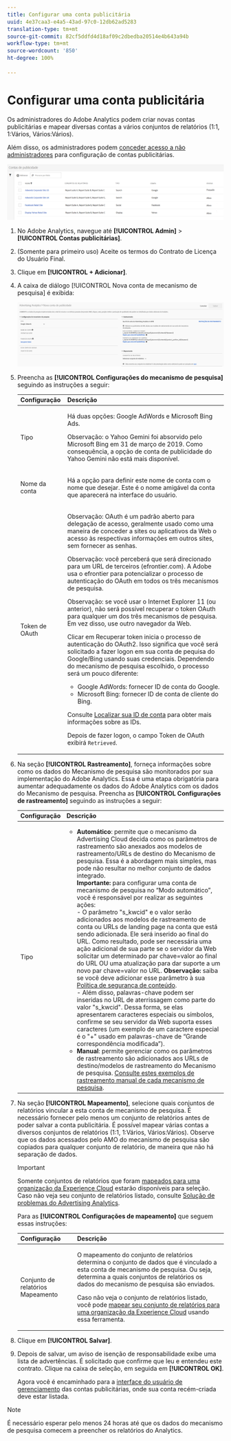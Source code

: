 ```yaml
---
title: Configurar uma conta publicitária
uuid: 4e37caa3-e4a5-43ad-97c0-12db62ad5283
translation-type: tm+mt
source-git-commit: 82cf5ddfd4d18af09c2dbedba20514e4b643a94b
workflow-type: tm+mt
source-wordcount: '850'
ht-degree: 100%

---
```



# Configurar uma conta publicitária

Os administradores do Adobe Analytics podem criar novas contas publicitárias e mapear diversas contas a vários conjuntos de relatórios (1:1, 1:Vários, Vários:Vários).

Além disso, os administradores podem [conceder acesso a não administradores](/help/integrate/c-advertising-analytics/overview.md#section_FCC58EB635954A32990D4E67B52B4369) para configuração de contas publicitárias.

![](assets/aa_accounts.png)

1. No Adobe Analytics, navegue até **[!UICONTROL Admin]** > **[!UICONTROL Contas publicitárias]**.
1. (Somente para primeiro uso) Aceite os termos do Contrato de Licença do Usuário Final.
1. Clique em **[!UICONTROL + Adicionar]**.
1. A caixa de diálogo [!UICONTROL Nova conta de mecanismo de pesquisa] é exibida:

   ![](assets/aa_new_se_account.png)

1. Preencha as **[!UICONTROL Configurações do mecanismo de pesquisa]** seguindo as instruções a seguir:

   <table id="table_B3BE66B7D4C54766B8FFD2C6DCD657AF"> 
    <thead> 
      <tr> 
      <th colname="col1" class="entry"> Configuração </th> 
      <th colname="col2" class="entry"> Descrição </th> 
      </tr>
    </thead>
    <tbody> 
      <tr> 
      <td colname="col1"> <p>Tipo </p> </td> 
      <td colname="col2"> <p>Há duas opções: Google AdWords e Microsoft Bing Ads. </p> <p>Observação: o Yahoo Gemini foi absorvido pelo Microsoft Bing em 31 de março de 2019. Como consequência, a opção de conta de publicidade do Yahoo Gemini não está mais disponível.  </p> </td> 
      </tr> 
      <tr> 
      <td colname="col1"> <p>Nome da conta </p> </td> 
      <td colname="col2"> <p>Há a opção para definir este nome de conta com o nome que desejar. Este é o nome amigável da conta que aparecerá na interface do usuário. </p> </td> 
      </tr> 
      <tr> 
      <td colname="col1"> <p>Token de OAuth </p> </td> 
      <td colname="col2"> <p>Observação: OAuth é um padrão aberto para delegação de acesso, geralmente usado como uma maneira de conceder a sites ou aplicativos da Web o acesso às respectivas informações em outros sites, sem fornecer as senhas. </p> <p>Observação: você perceberá que será direcionado para um URL de terceiros (efrontier.com). A Adobe usa o efrontier para potencializar o processo de autenticação do OAuth em todos os três mecanismos de pesquisa. </p> <p>Observação: se você usar o Internet Explorer 11 (ou anterior), não será possível recuperar o token OAuth para qualquer um dos três mecanismos de pesquisa. Em vez disso, use outro navegador da Web. </p> <p>Clicar em <span class="uicontrol">Recuperar token</span> inicia o processo de autenticação do OAuth2. Isso significa que você será solicitado a fazer logon em sua conta de pequisa do Google/Bing usando suas credenciais. Dependendo do mecanismo de pesquisa escolhido, o processo será um pouco diferente: </p>
      <ul id="ul_FC9B5612F6554495B04C357CB0AB72EB"> 
       <li id="li_CD54231BFF134F83B3B5B14B34A0E1D2">Google AdWords: fornecer ID de conta do Google. </li> 
       <li id="li_89B9D54BAA914E5DB2959B193489582E">Microsoft Bing: fornecer ID de conta de cliente do Bing. </li> 
       </ul> <p>Consulte <a href="/help/integrate/c-advertising-analytics/c-adanalytics-workflow/aa-locate-account-id.md"  > Localizar sua ID de conta</a> para obter mais informações sobre as IDs. </p> <p>Depois de fazer logon, o campo Token de OAuth exibirá <code>Retrieved</code>. </p> </td> 
      </tr> 
    </tbody> 
    </table>

1. Na seção **[!UICONTROL Rastreamento]**, forneça informações sobre como os dados do Mecanismo de pesquisa são monitorados por sua implementação do Adobe Analytics. Essa é uma etapa obrigatória para aumentar adequadamente os dados do Adobe Analytics com os dados do Mecanismo de pesquisa.
Preencha as **[!UICONTROL Configurações de rastreamento]** seguindo as instruções a seguir:

   | Configuração | Descrição |
   |--- |--- |
   | Tipo | <ul><li>**Automático**: permite que o mecanismo da Advertising Cloud decida como os parâmetros de rastreamento são anexados aos modelos de rastreamento/URLs de destino do Mecanismo de pesquisa. Essa é a abordagem mais simples, mas pode não resultar no melhor conjunto de dados integrado.<br>**Importante:** para configurar uma conta de mecanismo de pesquisa no “Modo automático”, você é responsável por realizar as seguintes ações:<br>- O parâmetro &quot;s_kwcid&quot; e o valor serão adicionados aos modelos de rastreamento de conta ou URLs de landing page na conta que está sendo adicionada. Ele será inserido ao final do URL. Como resultado, pode ser necessária uma ação adicional de sua parte se o servidor da Web solicitar um determinado par chave=valor ao final do URL OU uma atualização para dar suporte a um novo par chave=valor no URL. **Observação:** saiba se você deve adicionar esse parâmetro à sua [Política de segurança de conteúdo](https://docs.adobe.com/content/help/pt-BR/id-service/using/reference/csp.html).<br>- Além disso, palavras-chave podem ser inseridas no URL de aterrissagem como parte do valor &quot;s_kwcid&quot;. Dessa forma, se elas apresentarem caracteres especiais ou símbolos, confirme se seu servidor da Web suporta esses caracteres (um exemplo de um caractere especial é o &quot;+&quot; usado em palavras-chave de “Grande correspondência modificada”).</li><li>**Manual**: permite gerenciar como os parâmetros de rastreamento são adicionados aos URLs de destino/modelos de rastreamento do Mecanismo de pesquisa. [Consulte estes exemplos de rastreamento manual de cada mecanismo de pesquisa](/help/integrate/c-advertising-analytics/c-adanalytics-workflow/aa-manual-vs-automatic-tracking.md).</li></ul> |

1. Na seção **[!UICONTROL Mapeamento]**, selecione quais conjuntos de relatórios vincular a esta conta de mecanismo de pesquisa. É necessário fornecer pelo menos um conjunto de relatórios antes de poder salvar a conta publicitária. É possível mapear várias contas a diversos conjuntos de relatórios (1:1, 1:Vários, Vários:Vários). Observe que os dados acessados pelo AMO do mecanismo de pesquisa são copiados para qualquer conjunto de relatório, de maneira que não há separação de dados.

   >[!IMPORTANT]
   >
   >Somente conjuntos de relatórios que foram [mapeados para uma organização da Experience Cloud](https://docs.adobe.com/content/help/pt-BR/core-services/interface/about-core-services/report-suite-mapping.html) estarão disponíveis para seleção. Caso não veja seu conjunto de relatórios listado, consulte [Solução de problemas do Advertising Analytics](/help/integrate/c-advertising-analytics/c-adanalytics-workflow/aa-troubleshooting.md).

   Para as **[!UICONTROL Configurações de mapeamento]** que seguem essas instruções:

   <table id="table_AF876DC40F97403882C0AA528BD204FF"> 
    <thead> 
      <tr> 
      <th colname="col1" class="entry"> Configuração </th> 
      <th colname="col2" class="entry"> Descrição </th> 
      </tr>
    </thead>
    <tbody> 
      <tr> 
      <td colname="col1"> <p>Conjunto de relatórios Mapeamento </p> </td> 
      <td colname="col2"> <p>O mapeamento do conjunto de relatórios determina o conjunto de dados que é vinculado a esta conta de mecanismo de pesquisa. Ou seja, determina a quais conjuntos de relatórios os dados do mecanismo de pesquisa são enviados. </p> <p>Caso não veja o conjunto de relatórios listado, você pode <a href="https://docs.adobe.com/content/help/pt-BR/core-services/interface/about-core-services/report-suite-mapping.html"  >mapear seu conjunto de relatórios para uma organização da Experience Cloud</a> usando essa ferramenta. </p> </td> 
      </tr> 
    </tbody> 
    </table>

1. Clique em **[!UICONTROL Salvar]**.
1. Depois de salvar, um aviso de isenção de responsabilidade exibe uma lista de advertências. É solicitado que confirme que leu e entendeu este contrato. Clique na caixa de seleção, em seguida em **[!UICONTROL OK]**.

   Agora você é encaminhado para a [interface do usuário de gerenciamento](/help/integrate/c-advertising-analytics/c-adanalytics-workflow/aa-manage-ad-accounts.md) das contas publicitárias, onde sua conta recém-criada deve estar listada.

>[!NOTE]
>
>É necessário esperar pelo menos 24 horas até que os dados do mecanismo de pesquisa comecem a preencher os relatórios do Analytics.

